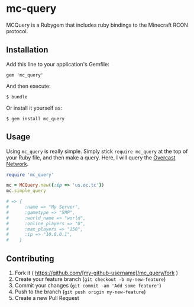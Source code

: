 # mc-query

MCQuery is a Rubygem that includes ruby bindings to the Minecraft RCON protocol.

## Installation

Add this line to your application's Gemfile:

    gem 'mc_query'

And then execute:

    $ bundle

Or install it yourself as:

    $ gem install mc_query

## Usage

Using `mc_query` is really simple.  Simply stick `require mc_query` at the top of your Ruby file, and then make a query.  Here, I will query the [Overcast Network](http://oc.tc).

```ruby
require 'mc_query'

mc = MCQuery.new({:ip => 'us.oc.tc'})
mc.simple_query

# => {
#      :name => "My Server",
#      :gametype => "SMP",
#      :world_name => "world",
#      :online_players => "0",
#      :max_players => "150",
#      :ip => "10.0.0.1",
#    }
```

## Contributing

1. Fork it ( https://github.com/[my-github-username]/mc_query/fork )
2. Create your feature branch (`git checkout -b my-new-feature`)
3. Commit your changes (`git commit -am 'Add some feature'`)
4. Push to the branch (`git push origin my-new-feature`)
5. Create a new Pull Request

